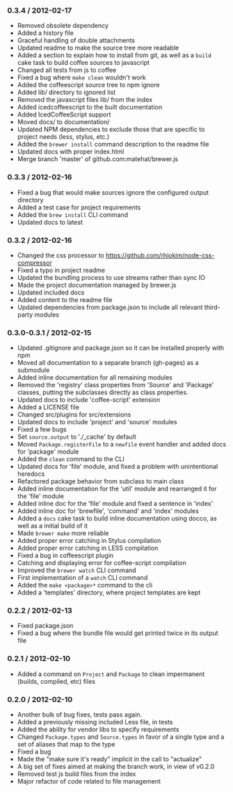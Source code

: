 
### 0.3.4 / 2012-02-17

* Removed obsolete dependency
* Added a history file
* Graceful handling of double attachments
* Updated readme to make the source tree more readable
* Added a section to explain how to install from git, as well as a `build` cake task to build coffee sources to javascript
* Changed all tests from js to coffee
* Fixed a bug where `make clean` wouldn't work
* Added the coffeescript source tree to npm ignore
* Added lib/ directory to ignored list
* Removed the javascript files lib/ from the index
* Added icedcoffeescript to the built documentation
* Added IcedCoffeeScript support
* Moved docs/ to documentation/
* Updated NPM dependencies to exclude those that are specific to project needs (less, stylus, etc.)
* Added the `brewer install` command description to the readme file
* Updated docs with proper index.html
* Merge branch 'master' of github.com:matehat/brewer.js

### 0.3.3 / 2012-02-16

* Fixed a bug that would make sources ignore the configured output directory
* Added a test case for project requirements
* Added the `brew install` CLI command
* Updated docs to latest

### 0.3.2 / 2012-02-16

* Changed the css processor to https://github.com/rhiokim/node-css-compressor
* Fixed a typo in project readme
* Updated the bundling process to use streams rather than sync IO
* Made the project documentation managed by brewer.js
* Updated included docs
* Added content to the readme file
* Updated dependencies from package.json to include all relevant third-party modules

### 0.3.0-0.3.1 / 2012-02-15

* Updated .gitignore and package.json so it can be installed properly with npm
* Moved all documentation to a separate branch (gh-pages) as a submodule
* Added inline documentation for all remaining modules
* Removed the 'registry' class properties from 'Source' and 'Package' classes, putting the subclasses directly as class properties.
* Updated docs to include 'coffee-script' extension
* Added a LICENSE file
* Changed src/plugins for src/extensions
* Updated docs to include 'project' and 'source' modules
* Fixed a few bugs
* Set `source.output` to './_cache' by default
* Moved `Package.registerFile` to a `newfile` event handler and added docs for 'package' module
* Added the `clean` command to the CLI
* Updated docs for 'file' module, and fixed a problem with unintentional heredocs
* Refactored package behavior from subclass to main class
* Added inline documentation for the 'util' module and rearranged it for the 'file' module
* Added inline doc for the 'file' module and fixed a sentence in 'index'
* Added inline doc for 'brewfile', 'command' and 'index' modules
* Added a `docs` cake task to build inline documentation using docco, as well as a initial build of it
* Made `brewer make` more reliable
* Added proper error catching in Stylus compilation
* Added proper error catching in LESS compilation
* Fixed a bug in coffeescript plugin
* Catching and displaying error for coffee-script compilation
* Improved the `brewer watch` CLI command
* First implementation of a `watch` CLI command
* Added the `make <package>*` command to the cli
* Added a 'templates' directory, where project templates are kept

### 0.2.2 / 2012-02-13

* Fixed package.json
* Fixed a bug where the bundle file would get printed twice in its output file

### 0.2.1 / 2012-02-10

* Added a command on `Project` and `Package` to clean impermanent (builds, compiled, etc) files

### 0.2.0 / 2012-02-10

* Another bulk of bug fixes, tests pass again.
* Added a previously missing included Less file, in tests
* Added the ability for vendor libs to specify requirements
* Changed `Package.types` and `Source.types` in favor of a single type and a set of aliases that map to the type
* Fixed a bug
* Made the "make sure it's ready" implicit in the call to "actualize"
* A big set of fixes aimed at making the branch work, in view of v0.2.0
* Removed test js build files from the index
* Major refactor of code related to file management